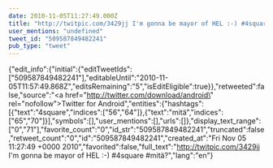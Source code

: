 ```yaml
---
date: 2010-11-05T11:27:49.000Z
title: "http://twitpic.com/3429jj I'm gonna be mayor of HEL :-) #4square #mitä?″"
user_mentions: "undefined"
tweet_id: "509587849482241"
pub_type: "tweet"
---
```

{"edit_info":{"initial":{"editTweetIds":["509587849482241"],"editableUntil":"2010-11-05T11:57:49.868Z","editsRemaining":"5","isEditEligible":true}},"retweeted":false,"source":"<a href=\"http://twitter.com/download/android\" rel=\"nofollow\">Twitter for Android</a>","entities":{"hashtags":[{"text":"4square","indices":["56","64"]},{"text":"mitä","indices":["65","70"]}],"symbols":[],"user_mentions":[],"urls":[]},"display_text_range":["0","71"],"favorite_count":"0","id_str":"509587849482241","truncated":false,"retweet_count":"0","id":"509587849482241","created_at":"Fri Nov 05 11:27:49 +0000 2010","favorited":false,"full_text":"http://twitpic.com/3429jj I'm gonna be mayor of HEL :-) #4square #mitä?","lang":"en"}
